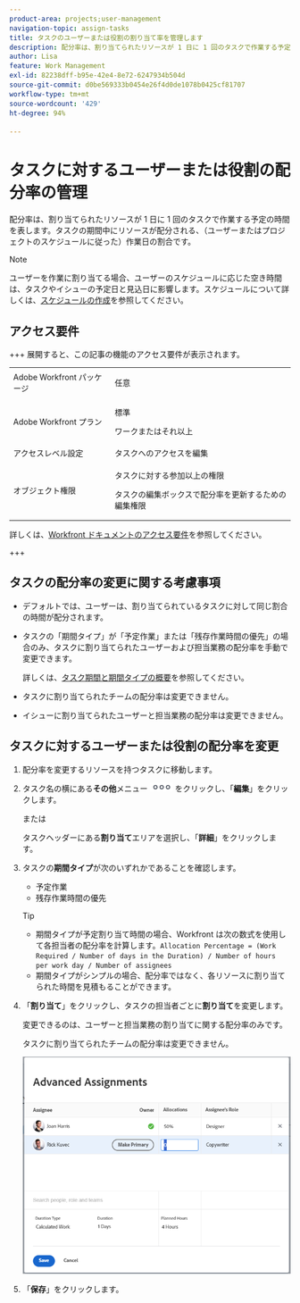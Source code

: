 ```yaml
---
product-area: projects;user-management
navigation-topic: assign-tasks
title: タスクのユーザーまたは役割の割り当て率を管理します
description: 配分率は、割り当てられたリソースが 1 日に 1 回のタスクで作業する予定の時間を表します。タスクの期間中にリソースが配分される、（ユーザーまたはプロジェクトのスケジュールに従った）作業日の割合です。
author: Lisa
feature: Work Management
exl-id: 82238dff-b95e-42e4-8e72-6247934b504d
source-git-commit: d0be569333b0454e26f4d0de1078b0425cf81707
workflow-type: tm+mt
source-wordcount: '429'
ht-degree: 94%

---
```


# タスクに対するユーザーまたは役割の配分率の管理

配分率は、割り当てられたリソースが 1 日に 1 回のタスクで作業する予定の時間を表します。タスクの期間中にリソースが配分される、（ユーザーまたはプロジェクトのスケジュールに従った）作業日の割合です。

>[!NOTE]
>
>ユーザーを作業に割り当てる場合、ユーザーのスケジュールに応じた空き時間は、タスクやイシューの予定日と見込日に影響します。スケジュールについて詳しくは、[スケジュールの作成](../../../administration-and-setup/set-up-workfront/configure-timesheets-schedules/create-schedules.md)を参照してください。

## アクセス要件

+++ 展開すると、この記事の機能のアクセス要件が表示されます。

<table style="table-layout:auto"> 
 <col> 
 <col> 
 <tbody> 
  <tr> 
   <td>Adobe Workfront パッケージ</td> 
   <td> <p>任意</p> </td> 
  </tr> 
  <tr> 
   <td>Adobe Workfront プラン</td> 
   <td> <p>標準</p>
   <p>ワークまたはそれ以上</p>
   </td> 
  </tr> 
  <tr> 
   <td>アクセスレベル設定</td> 
   <td>タスクへのアクセスを編集</td> 
  </tr> 
  <tr> 
   <td>オブジェクト権限</td>
   <td><p>タスクに対する参加以上の権限</p>
   <p>タスクの編集ボックスで配分率を更新するための編集権限</p></td>
  </tr>
 </tbody>
</table>

詳しくは、[Workfront ドキュメントのアクセス要件](/help/quicksilver/administration-and-setup/add-users/access-levels-and-object-permissions/access-level-requirements-in-documentation.md)を参照してください。

+++

## タスクの配分率の変更に関する考慮事項

* デフォルトでは、ユーザーは、割り当てられているタスクに対して同じ割合の時間が配分されます。
* タスクの「期間タイプ」が「予定作業」または「残存作業時間の優先」の場合のみ、タスクに割り当てられたユーザーおよび担当業務の配分率を手動で変更できます。

  詳しくは、[タスク期間と期間タイプの概要](../../../manage-work/tasks/taskdurtn/task-duration-and-duration-type.md)を参照してください。

* タスクに割り当てられたチームの配分率は変更できません。
* イシューに割り当てられたユーザーと担当業務の配分率は変更できません。

## タスクに対するユーザーまたは役割の配分率を変更

1. 配分率を変更するリソースを持つタスクに移動します。
1. タスク名の横にある&#x200B;**その他**&#x200B;メニュー ![](assets/qs-more-icon-on-an-object.png) をクリックし、「**編集**」をクリックします。

   または

   タスクヘッダーにある&#x200B;**割り当て**&#x200B;エリアを選択し、「**詳細**」をクリックします。

1. タスクの&#x200B;**期間タイプ**&#x200B;が次のいずれかであることを確認します。

   * 予定作業
   * 残存作業時間の優先

   >[!TIP]
   >
   >* 期間タイプが予定割り当て時間の場合、Workfront は次の数式を使用して各担当者の配分率を計算します。`Allocation Percentage = (Work Required / Number of days in the Duration) / Number of hours per work day / Number of assignees`
   >* 期間タイプがシンプルの場合、配分率ではなく、各リソースに割り当てられた時間を見積もることができます。

1. 「**割り当て**」をクリックし、タスクの担当者ごとに&#x200B;**割り当て**&#x200B;を変更します。

   変更できるのは、ユーザーと担当業務の割り当てに関する配分率のみです。

   タスクに割り当てられたチームの配分率は変更できません。

   ![ 配分率の変更 ](assets/advanced-assignments-allocation-percentage.png)

1. 「**保存**」をクリックします。
